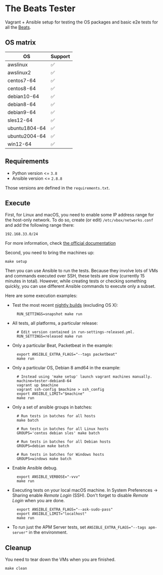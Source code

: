 # The Beats Tester

Vagrant + Ansible setup for testing the OS packages and basic e2e tests for all
the [Beats](https://www.elastic.co/products/beats).

## OS matrix

  OS | Support
---- | -------
awslinux | :white_check_mark:
awslinux2 | :white_check_mark:
centos7-64 | :white_check_mark:
centos8-64 | :white_check_mark:
debian10-64 | :white_check_mark:
debian8-64 | :white_check_mark:
debian9-64 | :white_check_mark:
sles12-64 | :white_check_mark:
ubuntu1804-64 | :white_check_mark:
ubuntu2004-64 | :white_check_mark:
win12-64 | :white_check_mark:

## Requirements

* Python version <= `3.8`
* Ansible version <= `2.8.8`

Those versions are defined in the `requirements.txt`.

## Execute
First, for Linux and macOS, you need to enable some IP address range
for the host-only network. To do so, create (or edit)
`/etc/vbox/networks.conf` and add the following range there:
```
192.168.33.0/24
```
For more information, check [the official
documentation](https://www.virtualbox.org/manual/ch06.html#network_hostonly)

Second, you need to bring the machines up:

    make setup

Then you can use Ansible to run the tests. Because they involve lots of VMs and
commands executed over SSH, these tests are slow (currently 15 minutes in
total). However, while creating tests or checking something quickly, you can use
different Ansible commands to execute only a subset.

Here are some execution examples:

* Test the most recent [nightly builds](https://internal-ci.elastic.co/job/elastic+release-manager+master+unified-snapshot/) (excluding OS X):

        RUN_SETTINGS=snapshot make run

* All tests, all platforms, a particular release:

        # Edit version contained in run-settings-released.yml.
        RUN_SETTINGS=released make run

* Only a particular Beat, Packetbeat in the example:

        export ANSIBLE_EXTRA_FLAGS="--tags packetbeat"
        make run

* Only a particular OS, Debian 8 amd64 in the example:

        # Instead using 'make setup' launch vagrant machines manually.
        machine=tester-debian8-64
        vagrant up $machine
        vagrant ssh-config $machine > ssh_config
        export ANSIBLE_LIMIT="$machine"
        make run

* Only a set of ansible groups in batches:

        # Run tests in batches for all hosts
        make batch

        # Run tests in batches for all Linux hosts
        GROUPS='centos debian sles' make batch

        # Run tests in batches for all Debian hosts
        GROUPS=debian make batch

        # Run tests in batches for Windows hosts
        GROUPS=windows make batch

* Enable Ansible debug.

        export ANSIBLE_VERBOSE="-vvv"
        make run

* Executing tests on your local macOS machine. In System Preferences -> Sharing
  enable _Remote Login_ (SSH). Don't forget to disable _Remote Login_ when you
  are done.

        export ANSIBLE_EXTRA_FLAGS="--ask-sudo-pass"
        export ANSIBLE_LIMIT="localhost"
        make run

* To run just the APM Server tests, set `ANSIBLE_EXTRA_FLAGS="--tags apm-server"` in
  the environment.

## Cleanup

You need to tear down the VMs when you are finished.

    make clean
